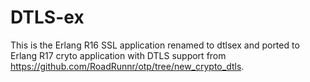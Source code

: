 DTLS-ex
=======

This is the Erlang R16 SSL application renamed to dtlsex and
ported to Erlang R17 cryto application with DTLS support from
https://github.com/RoadRunnr/otp/tree/new_crypto_dtls.